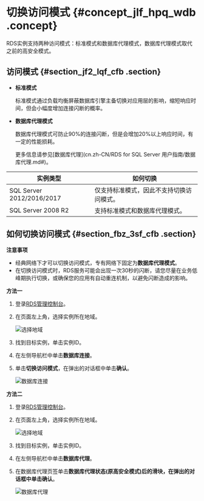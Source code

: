 # 切换访问模式 {#concept_jlf_hpq_wdb .concept}

RDS实例支持两种访问模式：标准模式和数据库代理模式，数据库代理模式取代之前的高安全模式。

## 访问模式 {#section_jf2_lqf_cfb .section}

-   **标准模式**

    标准模式通过负载均衡屏蔽数据库引擎主备切换对应用层的影响，缩短响应时间，但会小幅度增加连接闪断的概率。

-   **数据库代理模式**

    数据库代理模式可防止90%的连接闪断，但是会增加20%以上响应时间，有一定的性能损耗。

    更多信息请参见[数据库代理](cn.zh-CN/RDS for SQL Server 用户指南/数据库代理.md#)。


|实例类型|如何切换|
|----|----|
|SQL Server 2012/2016/2017|仅支持标准模式，因此不支持切换访问模式。|
|SQL Server 2008 R2|支持标准模式和数据库代理模式。|

## 如何切换访问模式 {#section_fbz_3sf_cfb .section}

**注意事项**

-   经典网络下才可以切换访问模式，专有网络下固定为**数据库代理模式**。
-   在切换访问模式时，RDS服务可能会出现一次30秒的闪断，请您尽量在业务低峰期执行切换，或确保您的应用有自动重连机制，以避免闪断造成的影响。

**方法一**

1.  登录[RDS管理控制台](https://rds.console.aliyun.com/)。
2.  在页面左上角，选择实例所在地域。

    ![选择地域](http://static-aliyun-doc.oss-cn-hangzhou.aliyuncs.com/assets/img/7814/154803268236543_zh-CN.png)

3.  找到目标实例，单击实例ID。
4.  在左侧导航栏中单击**数据库连接**。
5.  单击**切换访问模式**，在弹出的对话框中单击**确认**。

    ![数据库连接](http://static-aliyun-doc.oss-cn-hangzhou.aliyuncs.com/assets/img/41816/154803268237541_zh-CN.png)


**方法二**

1.  登录[RDS管理控制台](https://rds.console.aliyun.com/)。
2.  在页面左上角，选择实例所在地域。

    ![选择地域](http://static-aliyun-doc.oss-cn-hangzhou.aliyuncs.com/assets/img/7814/154803268236543_zh-CN.png)

3.  找到目标实例，单击实例ID。
4.  在左侧导航栏中单击**数据库代理**。
5.  在数据库代理页签单击**数据库代理状态\(原高安全模式\)**后的滑块，在弹出的对话框中单击**确认**。

    ![数据库代理](http://static-aliyun-doc.oss-cn-hangzhou.aliyuncs.com/assets/img/41816/154803268237542_zh-CN.png)


